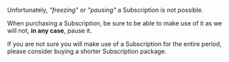 Unfortunately, *"freezing"* or *"pausing"* a Subscription is not possible.

When purchasing a Subscription, be sure to be able to make use of it as we will not, **in any case**, pause it.

If you are not sure you will make use of a Subscription for the entire period, please consider buying a shorter Subscription package.

